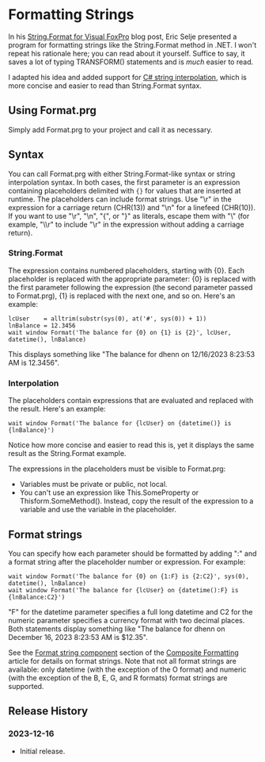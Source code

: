 # Formatting Strings

In his [String.Format for Visual FoxPro](https://saltydogllc.com/string-format-for-visual-foxpro/) blog post, Eric Selje presented a program for formatting strings like the String.Format method in .NET. I won't repeat his rationale here; you can read about it yourself. Suffice to say, it saves a lot of typing TRANSFORM() statements and is *much* easier to read.

I adapted his idea and added support for [C# string interpolation](https://learn.microsoft.com/en-us/dotnet/csharp/tutorials/string-interpolation), which is more concise and easier to read than String.Format syntax.

## Using Format.prg

Simply add Format.prg to your project and call it as necessary.

## Syntax

You can call Format.prg with either String.Format-like syntax or string interpolation syntax. In both cases, the first parameter is an expression containing placeholders delimited with ```{}``` for values that are inserted at runtime. The placeholders can include format strings. Use "\r" in the expression for a carriage return (CHR(13)) and "\n" for a linefeed (CHR(10)). If you want to use "\r", "\n", "{", or "}" as literals, escape them with "\\" (for example, "\\\r" to include "\\r" in the expression without adding a carriage return).

### String.Format

The expression contains numbered placeholders, starting with {0}. Each placeholder is replaced with the appropriate parameter: {0} is replaced with the first parameter following the expression (the second parameter passed to Format.prg), {1} is replaced with the next one, and so on. Here's an example:

```
lcUser    = alltrim(substr(sys(0), at('#', sys(0)) + 1))
lnBalance = 12.3456
wait window Format('The balance for {0} on {1} is {2}', lcUser, datetime(), lnBalance)
```

This displays something like "The balance for dhenn on 12/16/2023 8:23:53 AM is 12.3456".

### Interpolation

The placeholders contain expressions that are evaluated and replaced with the result. Here's an example:

```
wait window Format('The balance for {lcUser} on {datetime()} is {lnBalance}')
```

Notice how more concise and easier to read this is, yet it displays the same result as the String.Format example.

The expressions in the placeholders must be visible to Format.prg:

* Variables must be private or public, not local.
* You can't use an expression like This.SomeProperty or Thisform.SomeMethod(). Instead, copy the result of the expression to a variable and use the variable in the placeholder.

## Format strings

You can specify how each parameter should be formatted by adding ":" and a format string after the placeholder number or expression. For example:

```
wait window Format('The balance for {0} on {1:F} is {2:C2}', sys(0), datetime(), lnBalance)
wait window Format('The balance for {lcUser} on {datetime():F} is {lnBalance:C2}')
```

"F" for the datetime parameter specifies a full long datetime and C2 for the numeric parameter specifies a currency format with two decimal places. Both statements display something like "The balance for dhenn on December 16, 2023 8:23:53 AM is $12.35".

See the [Format string component](https://learn.microsoft.com/en-us/dotnet/standard/base-types/composite-formatting#format-string-component) section of the [Composite Formatting](https://learn.microsoft.com/en-us/dotnet/standard/base-types/composite-formatting) article for details on format strings. Note that not all format strings are available: only datetime (with the exception of the O format) and numeric (with the exception of the B, E, G, and R formats) format strings are supported.

## Release History

### 2023-12-16

* Initial release.

